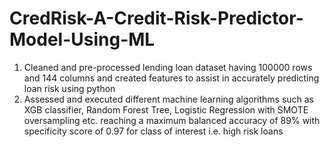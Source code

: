 # CredRisk-A-Credit-Risk-Predictor-Model-Using-ML
1. Cleaned and pre-processed lending loan dataset having 100000 rows and 144 columns and created features to assist in accurately predicting loan risk using python
2. Assessed and executed different machine learning algorithms such as XGB classifier, Random Forest Tree, Logistic Regression with SMOTE oversampling etc. reaching a maximum balanced accuracy of 89% with specificity score of 0.97 for class of interest i.e. high risk loans
 
